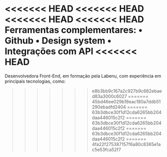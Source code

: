 
<<<<<<< HEAD
<<<<<<< HEAD
<<<<<<< HEAD
<<<<<<< HEAD
Ferramentas complementares:
• Github
• Design system
• Integrações com API
<<<<<<< HEAD
=======
Desenvolvedora Front-End, em formação pela Labenu, com experiência em principais tecnologias, como:
>>>>>>> e8b3bb9c167a2c927b9c682ebaed83a3000c6027
=======
>>>>>>> 45bd46ee029b18eac180a7ddb51290ebadfd2404
=======
>>>>>>> 63b3dbce30f1d12cda6265bb204daa446015c2f2
=======
>>>>>>> 63b3dbce30f1d12cda6265bb204daa446015c2f2
=======
>>>>>>> 63b3dbce30f1d12cda6265bb204daa446015c2f2
=======
>>>>>>> 4fa22f275387157f6a80c8365e1ac5e53fca52f7
